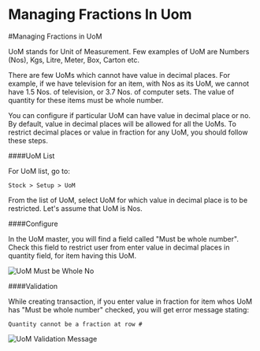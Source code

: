 # Managing Fractions In Uom

#Managing Fractions in UoM

UoM stands for Unit of Measurement. Few examples of UoM are Numbers (Nos), Kgs, Litre, Meter, Box, Carton etc.

There are few UoMs which cannot have value in decimal places. For example, if we have television for an item, with Nos as its UoM, we cannot have 1.5 Nos. of television, or 3.7 Nos. of computer sets. The value of quantity for these items must be whole number.

You can configure if particular UoM can have value in decimal place or no. By default, value in decimal places will be allowed for all the UoMs. To restrict decimal places or value in fraction for any UoM, you should follow these steps.

####UoM List

For UoM list, go to:

`Stock > Setup > UoM`

From the list of UoM, select UoM for which value in decimal place is to be restricted. Let's assume that UoM is Nos.

####Configure

In the UoM master, you will find a field called "Must be whole number". Check this field to restrict user from enter value in decimal places in quantity field, for item having this UoM.

<img alt="UoM Must be Whole No" class="screenshot" src="{{docs_base_url}}/assets/img/articles/uom-fraction-1.png">

####Validation

While creating transaction, if you enter value in fraction for item whos UoM has "Must be whole number" checked, you will get error message stating:

`Quantity cannot be a fraction at row #`

<img alt="UoM Validation Message" class="screenshot" src="{{docs_base_url}}/assets/img/articles/uom-fraction-2.png">


<!-- markdown -->